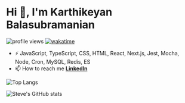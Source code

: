 # Hi 👋, I'm Karthikeyan Balasubramanian

![profile views](https://komarev.com/ghpvc/?username=karthik-awebon&color=green)
[![wakatime](https://wakatime.com/badge/user/0653cda0-f622-4930-8974-c19a957fc488.svg)](https://wakatime.com/@0653cda0-f622-4930-8974-c19a957fc488)

- ⚡ JavaScript, TypeScript, CSS, HTML, React, Next.js, Jest, Mocha,
Node, Cron, MySQL, Redis, ES
- 📫 How to reach me **[LinkedIn](https://bxyo.short.gy/karthik-github-linkedin)**

![Top Langs](https://github-readme-stats.vercel.app/api/top-langs/?username=karthik-awebon&langs_count=8&layout=compact)

![Steve's GitHub stats](https://github-readme-stats.vercel.app/api?username=karthik-awebon&show_icons=true)

<!--END_SECTION:waka-->
